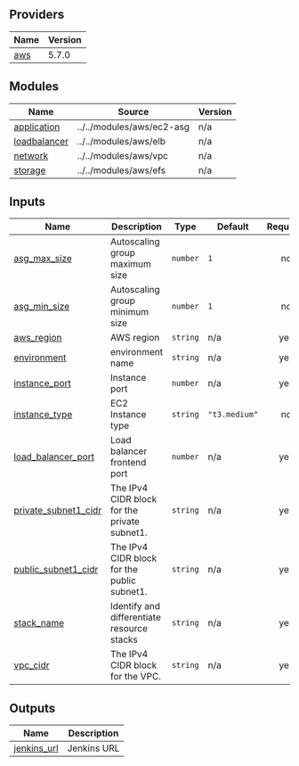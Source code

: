 <!-- BEGIN_TF_DOCS -->
## Providers

| Name | Version |
|------|---------|
| <a name="provider_aws"></a> [aws](#provider\_aws) | 5.7.0 |

## Modules

| Name | Source | Version |
|------|--------|---------|
| <a name="module_application"></a> [application](#module\_application) | ../../modules/aws/ec2-asg | n/a |
| <a name="module_loadbalancer"></a> [loadbalancer](#module\_loadbalancer) | ../../modules/aws/elb | n/a |
| <a name="module_network"></a> [network](#module\_network) | ../../modules/aws/vpc | n/a |
| <a name="module_storage"></a> [storage](#module\_storage) | ../../modules/aws/efs | n/a |

## Inputs

| Name | Description | Type | Default | Required |
|------|-------------|------|---------|:--------:|
| <a name="input_asg_max_size"></a> [asg\_max\_size](#input\_asg\_max\_size) | Autoscaling group maximum size | `number` | `1` | no |
| <a name="input_asg_min_size"></a> [asg\_min\_size](#input\_asg\_min\_size) | Autoscaling group minimum size | `number` | `1` | no |
| <a name="input_aws_region"></a> [aws\_region](#input\_aws\_region) | AWS region | `string` | n/a | yes |
| <a name="input_environment"></a> [environment](#input\_environment) | environment name | `string` | n/a | yes |
| <a name="input_instance_port"></a> [instance\_port](#input\_instance\_port) | Instance port | `number` | n/a | yes |
| <a name="input_instance_type"></a> [instance\_type](#input\_instance\_type) | EC2 Instance type | `string` | `"t3.medium"` | no |
| <a name="input_load_balancer_port"></a> [load\_balancer\_port](#input\_load\_balancer\_port) | Load balancer frontend port | `number` | n/a | yes |
| <a name="input_private_subnet1_cidr"></a> [private\_subnet1\_cidr](#input\_private\_subnet1\_cidr) | The IPv4 CIDR block for the private subnet1. | `string` | n/a | yes |
| <a name="input_public_subnet1_cidr"></a> [public\_subnet1\_cidr](#input\_public\_subnet1\_cidr) | The IPv4 CIDR block for the public subnet1. | `string` | n/a | yes |
| <a name="input_stack_name"></a> [stack\_name](#input\_stack\_name) | Identify and differentiate resource stacks | `string` | n/a | yes |
| <a name="input_vpc_cidr"></a> [vpc\_cidr](#input\_vpc\_cidr) | The IPv4 CIDR block for the VPC. | `string` | n/a | yes |

## Outputs

| Name | Description |
|------|-------------|
| <a name="output_jenkins_url"></a> [jenkins\_url](#output\_jenkins\_url) | Jenkins URL |
<!-- END_TF_DOCS -->